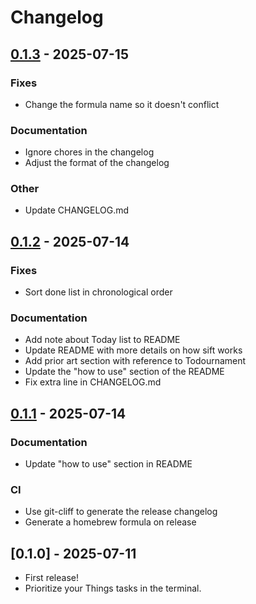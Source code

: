 # Changelog

## [0.1.3] - 2025-07-15

### Fixes
- Change the formula name so it doesn't conflict

### Documentation
- Ignore chores in the changelog
- Adjust the format of the changelog

### Other
- Update CHANGELOG.md

## [0.1.2] - 2025-07-14

### Fixes
- Sort done list in chronological order

### Documentation
- Add note about Today list to README
- Update README with more details on how sift works
- Add prior art section with reference to Todournament
- Update the "how to use" section of the README
- Fix extra line in CHANGELOG.md

## [0.1.1] - 2025-07-14

### Documentation
- Update "how to use" section in README

### CI
- Use git-cliff to generate the release changelog
- Generate a homebrew formula on release

## [0.1.0] - 2025-07-11

- First release!
- Prioritize your Things tasks in the terminal.

[0.1.3]: https://github.com/mybuddymichael/sift/compare/v0.1.2..v0.1.3
[0.1.2]: https://github.com/mybuddymichael/sift/compare/v0.1.1..v0.1.2
[0.1.1]: https://github.com/mybuddymichael/sift/compare/v0.1.0..v0.1.1

<!-- generated by git-cliff -->
